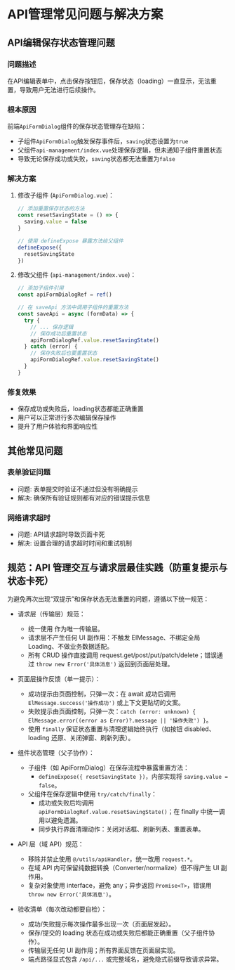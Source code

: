 # API管理常见问题与解决方案

## API编辑保存状态管理问题

### 问题描述
在API编辑表单中，点击保存按钮后，保存状态（loading）一直显示，无法重置，导致用户无法进行后续操作。

### 根本原因
前端`ApiFormDialog`组件的保存状态管理存在缺陷：
- 子组件`ApiFormDialog`触发保存事件后，`saving`状态设置为`true`
- 父组件`api-management/index.vue`处理保存逻辑，但未通知子组件重置状态
- 导致无论保存成功或失败，`saving`状态都无法重置为`false`

### 解决方案
1. 修改子组件 (`ApiFormDialog.vue`)：
   ```javascript
   // 添加重置保存状态的方法
   const resetSavingState = () => {
     saving.value = false
   }
   
   // 使用 defineExpose 暴露方法给父组件
   defineExpose({
     resetSavingState
   })
   ```

2. 修改父组件 (`api-management/index.vue`)：
   ```javascript
   // 添加子组件引用
   const apiFormDialogRef = ref()
   
   // 在 saveApi 方法中调用子组件的重置方法
   const saveApi = async (formData) => {
     try {
       // ... 保存逻辑
       // 保存成功后重置状态
       apiFormDialogRef.value.resetSavingState()
     } catch (error) {
       // 保存失败后也要重置状态
       apiFormDialogRef.value.resetSavingState()
     }
   }
   ```

### 修复效果
- 保存成功或失败后，loading状态都能正确重置
- 用户可以正常进行多次编辑保存操作
- 提升了用户体验和界面响应性

## 其他常见问题

### 表单验证问题
- 问题: 表单提交时验证不通过但没有明确提示
- 解决: 确保所有验证规则都有对应的错误提示信息

### 网络请求超时
- 问题: API请求超时导致页面卡死
- 解决: 设置合理的请求超时时间和重试机制

## 规范：API 管理交互与请求层最佳实践（防重复提示与状态卡死）

为避免再次出现“双提示”和保存状态无法重置的问题，遵循以下统一规范：

- 请求层（传输层）规范：
  - 统一使用 <mcfile name="request.ts" path="/Users/mac/Documents/ai/auto-test/frontend/src/utils/request.ts"></mcfile> 作为唯一传输层。
  - 请求层不产生任何 UI 副作用：不触发 ElMessage、不绑定全局 Loading、不做业务数据适配。
  - 所有 CRUD 操作直接调用 request.get/post/put/patch/delete；错误通过 `throw new Error('具体消息')` 返回到页面层处理。

- 页面层操作反馈（单一提示）：
  - 成功提示由页面控制，只弹一次：在 await 成功后调用 `ElMessage.success('操作成功')` 或上下文更贴切的文案。
  - 失败提示由页面控制，只弹一次：`catch (error: unknown) { ElMessage.error((error as Error)?.message || '操作失败') }`。
  - 使用 `finally` 保证状态重置与清理逻辑始终执行（如按钮 disabled、loading 还原、关闭弹窗、刷新列表）。

- 组件状态管理（父子协作）：
  - 子组件（如 ApiFormDialog）在保存流程中暴露重置方法：
    - `defineExpose({ resetSavingState })`，内部实现将 `saving.value = false`。
  - 父组件在保存逻辑中使用 `try/catch/finally`：
    - 成功或失败后均调用 `apiFormDialogRef.value.resetSavingState()`；在 finally 中统一调用以避免遗漏。
    - 同步执行界面清理动作：关闭对话框、刷新列表、重置表单。

- API 层（域 API）规范：
  - 移除并禁止使用 `@/utils/apiHandler`，统一改用 `request.*`。
  - 在域 API 内可保留纯数据转换（Converter/normalize）但不得产生 UI 副作用。
  - 复杂对象使用 interface，避免 any；异步返回 `Promise<T>`，错误用 `throw new Error('具体消息')`。

- 验收清单（每次改动都要自检）：
  - 成功/失败提示每次操作最多出现一次（页面层发起）。
  - 保存/提交的 loading 状态在成功或失败后都能正确重置（父子组件协作）。
  - 传输层无任何 UI 副作用；所有界面反馈在页面层实现。
  - 端点路径显式包含 `/api/...` 或完整域名，避免隐式前缀导致请求异常。